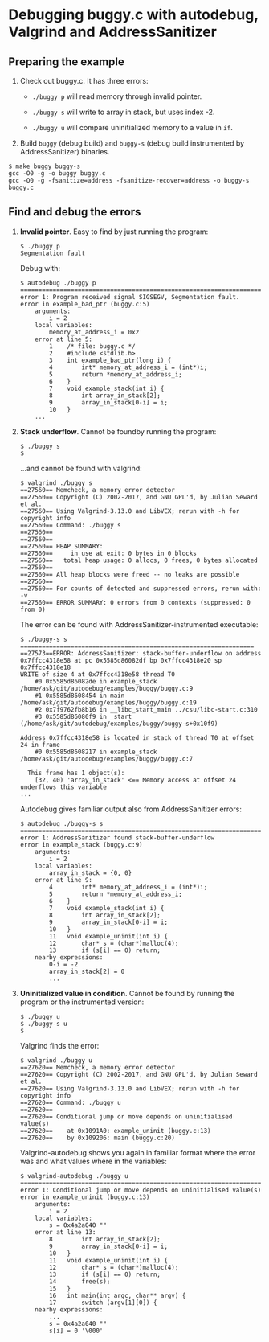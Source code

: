 # Debugging buggy.c with autodebug, Valgrind and AddressSanitizer

Preparing the example
---------------------

1. Check out buggy.c. It has three errors:

   * ``./buggy p`` will read memory through invalid pointer.

   * ``./buggy s`` will write to array in stack, but uses index -2.

   * ``./buggy u`` will compare uninitialized memory to a value in ``if``.


2. Build ``buggy`` (debug build) and ``buggy-s`` (debug build instrumented by AddressSanitizer) binaries.
```
$ make buggy buggy-s
gcc -O0 -g -o buggy buggy.c
gcc -O0 -g -fsanitize=address -fsanitize-recover=address -o buggy-s buggy.c
```

Find and debug the errors
-------------------------

1. **Invalid pointer**. Easy to find by just running the program:
   ```
   $ ./buggy p
   Segmentation fault
   ```

   Debug with:
   ```
   $ autodebug ./buggy p
   ========================================================================
   error 1: Program received signal SIGSEGV, Segmentation fault.
   error in example_bad_ptr (buggy.c:5)
       arguments:
           i = 2
       local variables:
           memory_at_address_i = 0x2
       error at line 5:
           1	/* file: buggy.c */
           2	#include <stdlib.h>
           3	int example_bad_ptr(long i) {
           4	    int* memory_at_address_i = (int*)i;
           5	    return *memory_at_address_i;
           6	}
           7	void example_stack(int i) {
           8	    int array_in_stack[2];
           9	    array_in_stack[0-i] = i;
           10	}
       ...
   ```

2. **Stack underflow**. Cannot be foundby running the program:
   ```
   $ ./buggy s
   $
   ```

   ...and cannot be found with valgrind:
   ```
   $ valgrind ./buggy s
   ==27560== Memcheck, a memory error detector
   ==27560== Copyright (C) 2002-2017, and GNU GPL'd, by Julian Seward et al.
   ==27560== Using Valgrind-3.13.0 and LibVEX; rerun with -h for copyright info
   ==27560== Command: ./buggy s
   ==27560==
   ==27560==
   ==27560== HEAP SUMMARY:
   ==27560==     in use at exit: 0 bytes in 0 blocks
   ==27560==   total heap usage: 0 allocs, 0 frees, 0 bytes allocated
   ==27560==
   ==27560== All heap blocks were freed -- no leaks are possible
   ==27560==
   ==27560== For counts of detected and suppressed errors, rerun with: -v
   ==27560== ERROR SUMMARY: 0 errors from 0 contexts (suppressed: 0 from 0)
   ```

   The error can be found with AddressSanitizer-instrumented executable:
   ```
   $ ./buggy-s s
   =================================================================
   ==27573==ERROR: AddressSanitizer: stack-buffer-underflow on address 0x7ffcc4318e58 at pc 0x5585d86082df bp 0x7ffcc4318e20 sp 0x7ffcc4318e18
   WRITE of size 4 at 0x7ffcc4318e58 thread T0
       #0 0x5585d86082de in example_stack /home/ask/git/autodebug/examples/buggy/buggy.c:9
       #1 0x5585d8608454 in main /home/ask/git/autodebug/examples/buggy/buggy.c:19
       #2 0x7f9762fb8b16 in __libc_start_main ../csu/libc-start.c:310
       #3 0x5585d86080f9 in _start (/home/ask/git/autodebug/examples/buggy/buggy-s+0x10f9)

   Address 0x7ffcc4318e58 is located in stack of thread T0 at offset 24 in frame
       #0 0x5585d8608217 in example_stack /home/ask/git/autodebug/examples/buggy/buggy.c:7

     This frame has 1 object(s):
       [32, 40) 'array_in_stack' <== Memory access at offset 24 underflows this variable
   ...
   ```

   Autodebug gives familiar output also from AddressSanitizer errors:
   ```
   $ autodebug ./buggy-s s
   ========================================================================
   error 1: AddressSanitizer found stack-buffer-underflow
   error in example_stack (buggy.c:9)
       arguments:
           i = 2
       local variables:
           array_in_stack = {0, 0}
       error at line 9:
           4	    int* memory_at_address_i = (int*)i;
           5	    return *memory_at_address_i;
           6	}
           7	void example_stack(int i) {
           8	    int array_in_stack[2];
           9	    array_in_stack[0-i] = i;
           10	}
           11	void example_uninit(int i) {
           12	    char* s = (char*)malloc(4);
           13	    if (s[i] == 0) return;
       nearby expressions:
           0-i = -2
           array_in_stack[2] = 0
           ...
   ```

3. **Uninitialized value in condition**. Cannot be found by running the program or the instrumented version:
   ```
   $ ./buggy u
   $ ./buggy-s u
   $
   ```
   Valgrind finds the error:
   ```
   $ valgrind ./buggy u
   ==27620== Memcheck, a memory error detector
   ==27620== Copyright (C) 2002-2017, and GNU GPL'd, by Julian Seward et al.
   ==27620== Using Valgrind-3.13.0 and LibVEX; rerun with -h for copyright info
   ==27620== Command: ./buggy u
   ==27620==
   ==27620== Conditional jump or move depends on uninitialised value(s)
   ==27620==    at 0x1091A0: example_uninit (buggy.c:13)
   ==27620==    by 0x109206: main (buggy.c:20)
   ```

   Valgrind-autodebug shows you again in familiar format where the error was and what values where in the variables:
   ```
   $ valgrind-autodebug ./buggy u
   ========================================================================
   error 1: Conditional jump or move depends on uninitialised value(s)
   error in example_uninit (buggy.c:13)
       arguments:
           i = 2
       local variables:
           s = 0x4a2a040 ""
       error at line 13:
           8	    int array_in_stack[2];
           9	    array_in_stack[0-i] = i;
           10	}
           11	void example_uninit(int i) {
           12	    char* s = (char*)malloc(4);
           13	    if (s[i] == 0) return;
           14	    free(s);
           15	}
           16	int main(int argc, char** argv) {
           17	    switch (argv[1][0]) {
       nearby expressions:
           ...
           s = 0x4a2a040 ""
           s[i] = 0 '\000'
   ```
